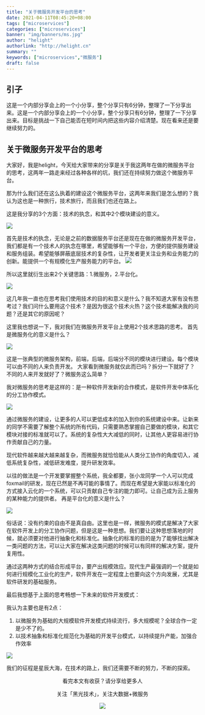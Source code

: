 ```yaml
---
title: "关于微服务开发平台的思考"
date: 2021-04-11T08:45:20+08:00
tags: ["microservices"]
categories: ["microservices"]
banner: "img/banners/ms.jpg"
author: "helight"
authorlink: "http://helight.cn"
summary: ""
keywords: ["microservices","微服务"]
draft: false
---
```


## 引子

这是一个内部分享会上的一个小分享，整个分享只有6分钟，整理了一下分享出来。这是一个内部分享会上的一个小分享，整个分享只有6分钟，整理了一下分享出来。目标是挑战一下自己能否在短时间内把这些内容介绍清楚。现在看来还是要继续努力的。

## 关于微服务开发平台的思考
大家好，我是helight，今天给大家带来的分享是关于我这两年在做的微服务平台的思考，这两年一路走来经过各种各样的坑，我们还在持续努力做这个微服务平台。

那为什么我们还在这么执着的建设这个微服务平台，这两年来我们是怎么想的？我认为这也是一种旅行，技术旅行，而且我们也还在路上。

这是我分享的3个方面：技术的执念，和其中2个模块建设的意义。

![](blog/2021/ms-thinking/imgs/1.png)

首先是技术的执念，无论是之前的数据服务平台还是现在在做的微服务开发平台，我们都是有一个技术人的执念在哪里，希望能够有一个平台，方便的提供服务建设和服务组装。希望能够屏蔽底层技术的复杂性，让开发者更关注业务和业务能力的创新。能提供一个有规模化生产服务能力的平台。
![](blog/2021/ms-thinking/imgs/2.png)

所以这里就衍生出来2个关键思路：1.微服务，2.平台化。

![](blog/2021/ms-thinking/imgs/3.png)

这几年我一直也在思考我们使用技术的目的和意义是什么？我不知道大家有没有思考过？我们问什么要用这个技术？是因为很这个技术火热？这个技术能解决我的问题？还是其它的原因呢？

这里我也想说一下，我对我们在微服务开发平台上使用2个技术思路的思考。
首先是微服务化的意义是什么？

![](blog/2021/ms-thinking/imgs/4.png)

这是一张典型的微服务架构，前端，后端，后端分不同的模块进行建设。每个模块可以由不同的人来负责开发。
大家看到微服务就仅此而已吗？拆分一下就好了？不同的人来开发就好了？微服务这么简单？

我对微服务的思考是这样的：是一种软件开发新的合作模式，是软件开发中体系化的分工协作模式。

![](blog/2021/ms-thinking/imgs/5.png)

通过微服务的建设，让更多的人可以更低成本的加入到你的系统建设中来。让新来的同学不需要了解整个系统的所有代码，只需要熟悉掌握自己要做的模块，和其它模块对接的标准就可以了。系统的复杂性大大减低的同时，让其他人更容易进行协作贡献自己的力量。

现代软件越来越大越来越复杂，而微服务就恰恰能从人类分工协作的角度切入，减低系统复杂性，减低研发难度，提升研发效率。

以往的做法是一个开发要掌握整个系统，我全都要，张小龙同学一个人可以完成foxmail的研发，现在已然是不再可能的事情了。而现在希望是大家能以标准化的方式接入云化的一个系统，可以只贡献自己专注的能力即可。让自己成为云上服务的某种能力的提供者。
再是平台化的意义是什么？

![](blog/2021/ms-thinking/imgs/6.png)

俗话说：没有约束的自由不是真自由。这里也是一样，微服务的模式是解决了大家在软件开发上的分工协作问题，但是这是一种思想。我们要让这种思想落地的时候，就必须要对他进行抽象化和标准化。抽象化的标准的目的是为了能够找出解决一类问题的方法，可以让大家在解决这类问题的时候可以有同样的解决方案，提升复用性。

通过这两种方式的结合形成平台，要产出规模效应。现代生产最强调的一个就是如何进行规模化工业化的生产，软件开发在一定程度上也要向这个方向发展，尤其是软件研发的基础服务。

最后我想基于上面的思考畅想一下未来的软件开发模式：

我认为主要也是有2点：
1. 以微服务为基础的大规模软件开发模式持续流行，多大规模呢？全球合作一定是少不了的。
2. 以技术抽象和标准化规范化为基础的开发平台模式，以持续提升产能，加强合作效率

![](blog/2021/ms-thinking/imgs/7.png)

我们的征程是星辰大海，在技术的路上，我们还需要不断的努力，不断的探索。

<center>
看完本文有收获？请分享给更多人

关注「黑光技术」，关注大数据+微服务

![](/img/qrcode_helight_tech.jpg)
</center>